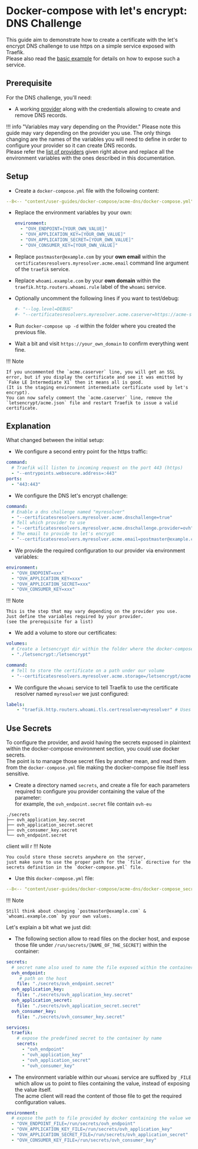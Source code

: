 # Docker-compose with let's encrypt: DNS Challenge

This guide aim to demonstrate how to create a certificate with the let's encrypt DNS challenge to use https on a simple service exposed with Traefik.  
Please also read the [basic example](../basic-example) for details on how to expose such a service.  

## Prerequisite

For the DNS challenge, you'll need:

- A working [provider](../../../https/acme.md#providers) along with the credentials allowing to create and remove DNS records.  

!!! info "Variables may vary depending on the Provider."
	 Please note this guide may vary depending on the provider you use.
	 The only things changing are the names of the variables you will need to define in order to configure your provider so it can create DNS records.  
	 Please refer the [list of providers](../../../https/acme.md#providers) given right above and replace all the environment variables with the ones described in this documentation.

## Setup

- Create a `docker-compose.yml` file with the following content:

```yaml
--8<-- "content/user-guides/docker-compose/acme-dns/docker-compose.yml"
```

- Replace the environment variables by your own:
    
    ```yaml
    environment:
      - "OVH_ENDPOINT=[YOUR_OWN_VALUE]"
      - "OVH_APPLICATION_KEY=[YOUR_OWN_VALUE]"
      - "OVH_APPLICATION_SECRET=[YOUR_OWN_VALUE]"
      - "OVH_CONSUMER_KEY=[YOUR_OWN_VALUE]"
    ```

- Replace `postmaster@example.com` by your **own email** within the `certificatesresolvers.myresolver.acme.email` command line argument of the `traefik` service.
- Replace `whoami.example.com` by your **own domain** within the `traefik.http.routers.whoami.rule` label of the `whoami` service.
- Optionally uncomment the following lines if you want to test/debug: 

	```yaml
	#- "--log.level=DEBUG"
	#- "--certificatesresolvers.myresolver.acme.caserver=https://acme-staging-v02.api.letsencrypt.org/directory"
	```

- Run `docker-compose up -d` within the folder where you created the previous file.
- Wait a bit and visit `https://your_own_domain` to confirm everything went fine.

!!! Note

    If you uncommented the `acme.caserver` line, you will get an SSL error, but if you display the certificate and see it was emitted by `Fake LE Intermediate X1` then it means all is good.
    (It is the staging environment intermediate certificate used by let's encrypt).
    You can now safely comment the `acme.caserver` line, remove the `letsencrypt/acme.json` file and restart Traefik to issue a valid certificate.

## Explanation

What changed between the initial setup:

- We configure a second entry point for the https traffic:

```yaml
command:
  # Traefik will listen to incoming request on the port 443 (https)
  - "--entrypoints.websecure.address=:443"
ports:
  - "443:443"
```

- We configure the DNS let's encrypt challenge:

```yaml
command:
  # Enable a dns challenge named "myresolver"
  - "--certificatesresolvers.myresolver.acme.dnschallenge=true"
  # Tell which provider to use
  - "--certificatesresolvers.myresolver.acme.dnschallenge.provider=ovh"
  # The email to provide to let's encrypt
  - "--certificatesresolvers.myresolver.acme.email=postmaster@example.com"
```

- We provide the required configuration to our provider via environment variables: 

```yaml
environment:
  - "OVH_ENDPOINT=xxx"
  - "OVH_APPLICATION_KEY=xxx"
  - "OVH_APPLICATION_SECRET=xxx"
  - "OVH_CONSUMER_KEY=xxx"
```

!!! Note

    This is the step that may vary depending on the provider you use.
    Just define the variables required by your provider.
    (see the prerequisite for a list)

- We add a volume to store our certificates:

```yaml
volumes:
  # Create a letsencrypt dir within the folder where the docker-compose file is
  - "./letsencrypt:/letsencrypt"

command:
  # Tell to store the certificate on a path under our volume
  - "--certificatesresolvers.myresolver.acme.storage=/letsencrypt/acme.json"
```

- We configure the `whoami` service to tell Traefik to use the certificate resolver named `myresolver` we just configured:

```yaml
labels:
	- "traefik.http.routers.whoami.tls.certresolver=myresolver" # Uses the Host rule to define which certificate to issue
```

## Use Secrets

To configure the provider, and avoid having the secrets exposed in plaintext within the docker-compose environment section,
you could use docker secrets.  
The point is to manage those secret files by another mean, and read them from the `docker-compose.yml` file making the docker-compose file itself less sensitive.

- Create a directory named `secrets`, and create a file for each parameters required to configure you provider containing the value of the parameter:  
	for example, the `ovh_endpoint.secret` file contain `ovh-eu`

```text
./secrets
├── ovh_application_key.secret
├── ovh_application_secret.secret
├── ovh_consumer_key.secret
└── ovh_endpoint.secret
```
client will r
!!! Note

    You could store those secrets anywhere on the server,
    just make sure to use the proper path for the `file` directive for the secrets definition in the `docker-compose.yml` file.

- Use this `docker-compose.yml` file:

```yaml
--8<-- "content/user-guides/docker-compose/acme-dns/docker-compose_secrets.yml"
```

!!! Note

    Still think about changing `postmaster@example.com` & `whoami.example.com` by your own values.

Let's explain a bit what we just did:

- The following section allow to read files on the docker host, and expose those file under `/run/secrets/[NAME_OF_THE_SECRET]` within the container:

```yaml
secrets:
  # secret name also used to name the file exposed within the container
  ovh_endpoint:
     # path on the host
    file: "./secrets/ovh_endpoint.secret"
  ovh_application_key:
    file: "./secrets/ovh_application_key.secret"
  ovh_application_secret:
    file: "./secrets/ovh_application_secret.secret"
  ovh_consumer_key:
    file: "./secrets/ovh_consumer_key.secret"

services:
  traefik:
    # expose the predefined secret to the container by name
    secrets:
      - "ovh_endpoint"
      - "ovh_application_key"
      - "ovh_application_secret"
      - "ovh_consumer_key"
```

- The environment variable within our `whoami` service are suffixed by `_FILE` which allow us to point to files containing the value, instead of exposing the value itself.  
	The acme client will read the content of those file to get the required configuration values.

```yaml
environment:
  # expose the path to file provided by docker containing the value we want for OVH_ENDPOINT.
  - "OVH_ENDPOINT_FILE=/run/secrets/ovh_endpoint"
  - "OVH_APPLICATION_KEY_FILE=/run/secrets/ovh_application_key"
  - "OVH_APPLICATION_SECRET_FILE=/run/secrets/ovh_application_secret"
  - "OVH_CONSUMER_KEY_FILE=/run/secrets/ovh_consumer_key"
```
